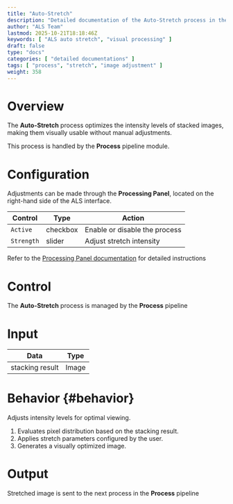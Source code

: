 ```yaml
---
title: "Auto-Stretch"
description: "Detailed documentation of the Auto-Stretch process in the ALS Process module"
author: "ALS Team"
lastmod: 2025-10-21T18:18:46Z
keywords: [ "ALS auto stretch", "visual processing" ]
draft: false
type: "docs"
categories: [ "detailed documentations" ]
tags: [ "process", "stretch", "image adjustment" ]
weight: 358
---
```


# Overview

The **Auto-Stretch** process optimizes the intensity levels of stacked images, making them visually usable without
manual adjustments.

This process is handled by the **Process** pipeline module.

# Configuration

Adjustments can be made through the **Processing Panel**, located on the right-hand side of the ALS
interface.


| Control    | Type     | Action                        |
|------------|----------|-------------------------------|
| `Active`   | checkbox | Enable or disable the process |
| `Strength` | slider   | Adjust stretch intensity      |

Refer to the [Processing Panel documentation](../../../../userguide/ui/processing/#stretch-section) for detailed instructions

# Control

The **Auto-Stretch** process is managed by the **Process** pipeline

# Input

| Data            | Type  |
|-----------------|-------|
| stacking result | Image |

# Behavior {#behavior}

Adjusts intensity levels for optimal viewing.

1. Evaluates pixel distribution based on the stacking result.
2. Applies stretch parameters configured by the user.
3. Generates a visually optimized image.

# Output

Stretched image is sent to the next process in the **Process** pipeline
